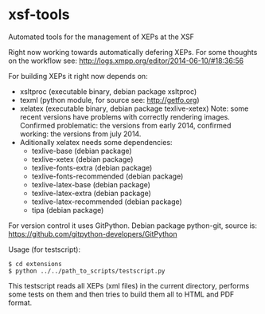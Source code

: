 xsf-tools
=========

Automated tools for the management of XEPs at the XSF

Right now working towards automatically defering XEPs. For some thoughts on the
workflow see:
http://logs.xmpp.org/editor/2014-06-10/#18:36:56

For building XEPs it right now depends on:

* xsltproc (executable binary, debian package xsltproc)
* texml (python module, for source see: http://getfo.org)
* xelatex (executable binary, debian package texlive-xetex) Note: some recent
  versions have problems with correctly rendering images. Confirmed
  problematic: the versions from early 2014, confirmed working: the versions
  from july 2014.
* Aditionally xelatex needs some dependencies:
  * texlive-base (debian package)
  * texlive-xetex (debian package)
  * texlive-fonts-extra (debian package)
  * texlive-fonts-recommended (debian package)
  * texlive-latex-base (debian package)
  * texlive-latex-extra (debian package)
  * texlive-latex-recommended (debian package)
  * tipa (debian package)

For version control it uses GitPython. Debian package python-git, source is:
https://github.com/gitpython-developers/GitPython

Usage (for testscript):

```
$ cd extensions
$ python ../../path_to_scripts/testscript.py
```

This testscript reads all XEPs (xml files) in the current directory, performs
some tests on them and then tries to build them all to HTML and PDF format.

